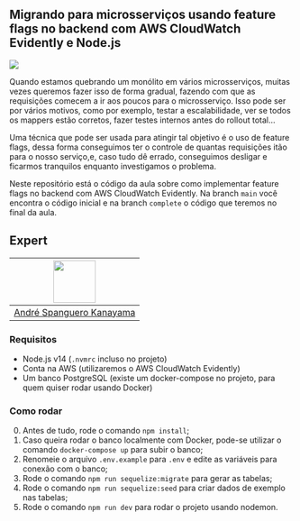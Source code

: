 ## Migrando para microsserviços usando feature flags no backend com AWS CloudWatch Evidently e Node.js

<img src="https://storage.googleapis.com/golden-wind/experts-club/capa-github.svg" />

Quando estamos quebrando um monólito em vários microsserviços, muitas vezes queremos fazer isso de forma gradual, fazendo com que as requisições comecem a ir aos poucos para o microsserviço. Isso pode ser por vários motivos, como por exemplo, testar a escalabilidade, ver se todos os mappers estão corretos, fazer testes internos antes do rollout total...

Uma técnica que pode ser usada para atingir tal objetivo é o uso de feature flags, dessa forma conseguimos ter o controle de quantas requisições itão para o nosso serviço,e, caso tudo dê errado, conseguimos desligar e ficarmos tranquilos enquanto investigamos o problema.

Neste repositório está o código da aula sobre como implementar feature flags no backend com AWS CloudWatch Evidently. Na branch `main` você encontra o código inicial e na branch `complete` o código que teremos no final da aula.

## Expert

| [<img src="https://avatars.githubusercontent.com/u/711732?s=460&u=6b1039f8a921c5733d92d13b2971c55157fee005&v=4" width="75px;"/>](https://github.com/askmon) |
| :-: |
|[André Spanguero Kanayama](https://github.com/askmon)|


### Requisitos

- Node.js v14 (`.nvmrc` incluso no projeto)
- Conta na AWS (utilizaremos o AWS CloudWatch Evidently)
- Um banco PostgreSQL (existe um docker-compose no projeto, para quem quiser rodar usando Docker)

### Como rodar

0. Antes de tudo, rode o comando `npm install`;
0. Caso queira rodar o banco localmente com Docker, pode-se utilizar o comando `docker-compose up` para subir o banco;
0. Renomeie o arquivo `.env.example` para `.env` e edite as variáveis para conexão com o banco;
0. Rode o comando `npm run sequelize:migrate` para gerar as tabelas;
0. Rode o comando `npm run sequelize:seed` para criar dados de exemplo nas tabelas;
0. Rode o comando `npm run dev` para rodar o projeto usando nodemon.
